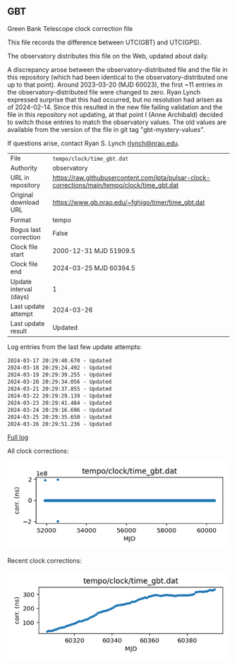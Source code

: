 
## GBT

Green Bank Telescope clock correction file

This file records the difference between UTC(GBT) and UTC(GPS).

The observatory distributes this file on the Web, updated about daily.

A discrepancy arose between the observatory-distributed file and the
file in this repository (which had been identical to the 
observatory-distributed one up to that point). Around 
2023-03-20 (MJD 60023), the first ~11 entries in the 
observatory-distributed file were changed to zero.
Ryan Lynch expressed surprise that this had occurred, but no
resolution had arisen as of 2024-02-14. Since this resulted in
the new file failing validation and the file in this repository
not updating, at that point I (Anne Archibald) decided to
switch those entries to match the observatory values. The old values
are available from the version of the file in git tag 
"gbt-mystery-values".

If questions arise, contact Ryan S. Lynch <rlynch@nrao.edu>.

|     |     |
|:--- |:--- |
| File | `tempo/clock/time_gbt.dat` |
| Authority | observatory |
| URL in repository | <https://raw.githubusercontent.com/ipta/pulsar-clock-corrections/main/tempo/clock/time_gbt.dat> |
| Original download URL | <https://www.gb.nrao.edu/~fghigo/timer/time_gbt.dat> |
| Format | tempo |
| Bogus last correction | False |
| Clock file start | 2000-12-31 MJD 51909.5 |
| Clock file end | 2024-03-25 MJD 60394.5 |
| Update interval (days) | 1 |
| Last update attempt | 2024-03-26 |
| Last update result | Updated |

Log entries from the last few update attempts:
```
2024-03-17 20:29:40.670 - Updated
2024-03-18 20:29:24.492 - Updated
2024-03-19 20:29:39.255 - Updated
2024-03-20 20:29:34.056 - Updated
2024-03-21 20:29:37.855 - Updated
2024-03-22 20:29:29.139 - Updated
2024-03-23 20:29:41.484 - Updated
2024-03-24 20:29:16.696 - Updated
2024-03-25 20:29:35.650 - Updated
2024-03-26 20:29:51.236 - Updated
```
[Full log](https://raw.githubusercontent.com/ipta/pulsar-clock-corrections/main/log/tempo/clock/time_gbt.dat.log)


All clock corrections:

![plot of all clock corrections](time_gbt.dat.png "All corrections")

Recent clock corrections:

![plot of recent clock corrections](time_gbt.dat.short.png "Recent corrections")

